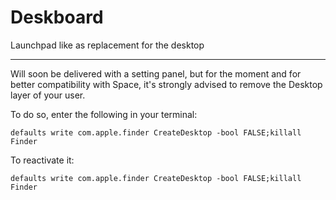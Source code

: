 Deskboard
=========

Launchpad like as replacement for the desktop


---

Will soon be delivered with a setting panel, but for the moment and for better compatibility with Space, it's strongly advised to remove the Desktop layer of your user.

To do so, enter the following in your terminal:

    defaults write com.apple.finder CreateDesktop -bool FALSE;killall Finder
    
To reactivate it:
    
    defaults write com.apple.finder CreateDesktop -bool FALSE;killall Finder
